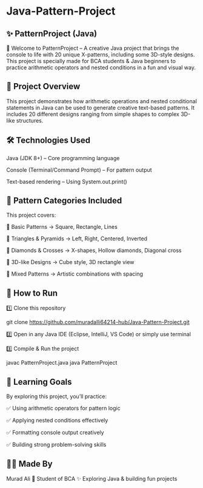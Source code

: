 # Java-Pattern-Project
✨ PatternProject (Java)
--------------------------------------------------------------------------------------------------------------------------------------------------------------
🚀 Welcome to PatternProject – A creative Java project that brings the console to life with 20 unique X-patterns, including some 3D-style designs.
This project is specially made for BCA students & Java beginners to practice arithmetic operators and nested conditions in a fun and visual way.

📌 Project Overview
---------------------------------------------------------------------------------------------------------------------------------------------------------------
This project demonstrates how arithmetic operations and nested conditional statements in Java can be used to generate creative text-based patterns.
It includes 20 different designs ranging from simple shapes to complex 3D-like structures.

🛠 Technologies Used
--------------------------------------------------------------------------------------------------------------------------------------------------------------
Java (JDK 8+) – Core programming language

Console (Terminal/Command Prompt) – For pattern output

Text-based rendering – Using System.out.print()

🎨 Pattern Categories Included
--------------------------------------------------------------------------------------------------------------------------------------------------------------
This project covers:

🔹 Basic Patterns → Square, Rectangle, Lines

🔹 Triangles & Pyramids → Left, Right, Centered, Inverted

🔹 Diamonds & Crosses → X-shapes, Hollow diamonds, Diagonal cross

🔹 3D-like Designs → Cube style, 3D rectangle view

🔹 Mixed Patterns → Artistic combinations with spacing

🚀 How to Run
--------------------------------------------------------------------------------------------------------------------------------------------------------------------
1️⃣ Clone this repository

git clone https://github.com/muradalli64214-hub/Java-Pattern-Project.git


2️⃣ Open in any Java IDE (Eclipse, IntelliJ, VS Code) or simply use terminal

3️⃣ Compile & Run the project

javac PatternProject.java
java PatternProject

🎯 Learning Goals
----------------------------------------------------------------------------------------------------------------------------------------------------------------
By exploring this project, you’ll practice:

✅ Using arithmetic operators for pattern logic

✅ Applying nested conditions effectively

✅ Formatting console output creatively

✅ Building strong problem-solving skills

👨‍💻 Made By
------------------------------------------------------------------------------------------------------------------------------------------------------------
Murad Ali
📌 Student of BCA
✨ Exploring Java & building fun projects

